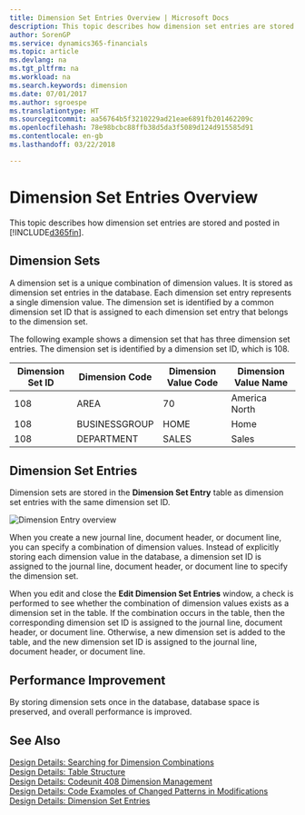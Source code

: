 ```yaml
---
title: Dimension Set Entries Overview | Microsoft Docs
description: This topic describes how dimension set entries are stored and posted in Dynamcis 365.
author: SorenGP
ms.service: dynamics365-financials
ms.topic: article
ms.devlang: na
ms.tgt_pltfrm: na
ms.workload: na
ms.search.keywords: dimension
ms.date: 07/01/2017
ms.author: sgroespe
ms.translationtype: HT
ms.sourcegitcommit: aa56764b5f3210229ad21eae6891fb201462209c
ms.openlocfilehash: 78e98bcbc88ffb38d5da3f5089d124d915585d91
ms.contentlocale: en-gb
ms.lasthandoff: 03/22/2018

---
```

# <a name="dimension-set-entries-overview"></a>Dimension Set Entries Overview
This topic describes how dimension set entries are stored and posted in [!INCLUDE[d365fin](includes/d365fin_md.md)].  
  
## <a name="dimension-sets"></a>Dimension Sets  
A dimension set is a unique combination of dimension values. It is stored as dimension set entries in the database. Each dimension set entry represents a single dimension value. The dimension set is identified by a common dimension set ID that is assigned to each dimension set entry that belongs to the dimension set.  
  
The following example shows a dimension set that has three dimension set entries. The dimension set is identified by a dimension set ID, which is 108.  
  
|Dimension Set ID|Dimension Code|Dimension Value Code|Dimension Value Name|  
|----------------------|--------------------|--------------------------|--------------------------|  
|108|AREA|70|America North|  
|108|BUSINESSGROUP|HOME|Home|  
|108|DEPARTMENT|SALES|Sales|  
  
## <a name="dimension-set-entries"></a>Dimension Set Entries  
Dimension sets are stored in the **Dimension Set Entry** table as dimension set entries with the same dimension set ID.  
  
![Dimension Entry overview](media/dimensionentrynav7.png "DimensionEntryNAV7")  
  
When you create a new journal line, document header, or document line, you can specify a combination of dimension values. Instead of explicitly storing each dimension value in the database, a dimension set ID is assigned to the journal line, document header, or document line to specify the dimension set.  
  
When you edit and close the **Edit Dimension Set Entries** window, a check is performed to see whether the combination of dimension values exists as a dimension set in the table. If the combination occurs in the table, then the corresponding dimension set ID is assigned to the journal line, document header, or document line. Otherwise, a new dimension set is added to the table, and the new dimension set ID is assigned to the journal line, document header, or document line.  
  
## <a name="performance-improvement"></a>Performance Improvement  
By storing dimension sets once in the database, database space is preserved, and overall performance is improved.  
  
## <a name="see-also"></a>See Also  
[Design Details: Searching for Dimension Combinations](design-details-searching-for-dimension-combinations.md)   
[Design Details: Table Structure](design-details-table-structure.md)   
[Design Details: Codeunit 408 Dimension Management](design-details-codeunit-408-dimension-management.md)   
[Design Details: Code Examples of Changed Patterns in Modifications](design-details-code-examples-of-changed-patterns-in-modifications.md)   
[Design Details: Dimension Set Entries](design-details-dimension-set-entries.md)   


